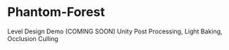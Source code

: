 # Phantom-Forest
Level Design Demo (COMING SOON)
Unity Post Processing, Light Baking, Occlusion Culling
